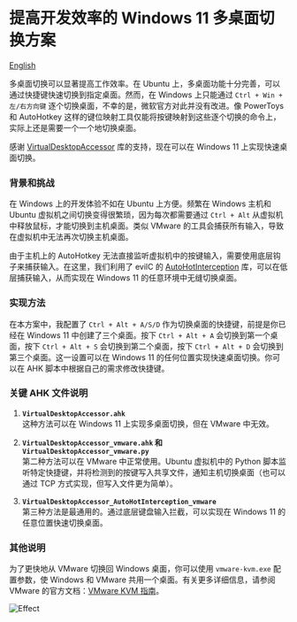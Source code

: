 # 提高开发效率的 Windows 11 多桌面切换方案
[English](./readme.md)

多桌面切换可以显著提高工作效率。在 Ubuntu 上，多桌面功能十分完善，可以通过快捷键快速切换到指定桌面。然而，在 Windows 上只能通过 `Ctrl + Win + 左/右方向键` 逐个切换桌面，不幸的是，微软官方对此并没有改进。像 PowerToys 和 AutoHotkey 这样的键位映射工具仅能将按键映射到这些逐个切换的命令上，实际上还是需要一个一个地切换桌面。

感谢 [VirtualDesktopAccessor](https://github.com/Ciantic/VirtualDesktopAccessor/releases/) 库的支持，现在可以在 Windows 11 上实现快速桌面切换。

### 背景和挑战

在 Windows 上的开发体验不如在 Ubuntu 上方便。频繁在 Windows 主机和 Ubuntu 虚拟机之间切换变得很繁琐，因为每次都需要通过 `Ctrl + Alt` 从虚拟机中释放鼠标，才能切换到主机桌面。类似 VMware 的工具会捕获所有输入，导致在虚拟机中无法再次切换主机桌面。

由于主机上的 AutoHotkey 无法直接监听虚拟机中的按键输入，需要使用底层钩子来捕获输入。在这里，我们利用了 evilC 的 [AutoHotInterception](https://github.com/evilC/AutoHotInterception?tab=readme-ov-file) 库，可以在低层捕获输入，从而实现在 Windows 11 的任意环境中无缝切换桌面。

### 实现方法

在本方案中，我配置了 `Ctrl + Alt + A/S/D` 作为切换桌面的快捷键，前提是你已经在 Windows 11 中创建了三个桌面。按下 `Ctrl + Alt + A` 会切换到第一个桌面，按下 `Ctrl + Alt + S` 会切换到第二个桌面，按下 `Ctrl + Alt + D` 会切换到第三个桌面。这一设置可以在 Windows 11 的任何位置实现快速桌面切换。你可以在 AHK 脚本中根据自己的需求修改快捷键。

### 关键 AHK 文件说明

1. **`VirtualDesktopAccessor.ahk`**  
   这种方法可以在 Windows 11 上实现多桌面切换，但在 VMware 中无效。

2. **`VirtualDesktopAccessor_vmware.ahk` 和 `VirtualDesktopAccessor_vmware.py`**  
   第二种方法可以在 VMware 中正常使用。Ubuntu 虚拟机中的 Python 脚本监听特定快捷键，并将检测到的按键写入共享文件，通知主机切换桌面（也可以通过 TCP 方式实现，但写入文件更为简单）。

3. **`VirtualDesktopAccessor_AutoHotInterception_vmware`**  
   第三种方法是最通用的。通过底层键盘输入拦截，可以实现在 Windows 11 的任意位置快速切换桌面。

### 其他说明

为了更快地从 VMware 切换回 Windows 桌面，你可以使用 `vmware-kvm.exe` 配置参数，使 Windows 和 VMware 共用一个桌面。有关更多详细信息，请参阅 VMware 的官方文档：[VMware KVM 指南](https://docs.vmware.com/en/VMware-Workstation-Pro/15.0/vmware-kvm.pdf)。

![Effect](result.gif)
